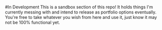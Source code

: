 #In Development
This is a sandbox section of this repo! It holds things I'm currently messing with and intend to release as portfolio options eventually. You're free to take whatever you wish from here and use it, just know it may not be 100% functional yet.